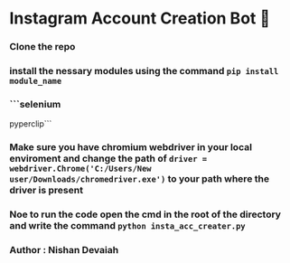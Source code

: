 # Instagram Account Creation Bot :rainbow:

### Clone the repo
### install the nessary modules using the command ```pip install module_name```
### ```selenium
pyperclip```
### Make sure you have chromium webdriver in your local enviroment and change the path of ```driver = webdriver.Chrome('C:/Users/New user/Downloads/chromedriver.exe')``` to your path where the driver is present
### Noe to run the code open the cmd in the root of the directory and write the command ```python insta_acc_creater.py```

### Author : Nishan Devaiah
